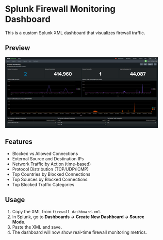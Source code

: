 # Splunk Firewall Monitoring Dashboard

This is a custom Splunk XML dashboard that visualizes firewall traffic.

## Preview
![Dashboard Screenshot](dashboard.png)

## Features
- Blocked vs Allowed Connections
- External Source and Destination IPs
- Network Traffic by Action (time-based)
- Protocol Distribution (TCP/UDP/ICMP)
- Top Countries by Blocked Connections
- Top Sources by Blocked Connections
- Top Blocked Traffic Categories

## Usage
1. Copy the XML from `firewall_dashboard.xml`.
2. In Splunk, go to **Dashboards → Create New Dashboard → Source Mode**.
3. Paste the XML and save.
4. The dashboard will now show real-time firewall monitoring metrics.


